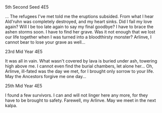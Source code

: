 5th Second Seed 4E5

... The refugees I've met told me the eruptions subsided.  From what I hear Ald'ruhn was completely destroyed, and my heart sinks. Did I fail my love again? 
Will I be too late again to say my final goodbye? I have to brace the ashen storms soon. I have to find her grave. Was it not enough that we lost our life together 
when I was turned into a bloodthirsty monster?  Arlinve, I cannot bear to lose your  grave as well...



23rd Mid Year 4E5

It was all in vain. What wasn't covered by lava is buried under ash, towering high above me. I cannot even find the burial chambers, let alone her... Oh, Arlinve,
ill-fated was the day we met, for I brought only sorrow to your life. May the Ancestors forgive me one day...



25th Mid Year 4E5

I found a few survivors. I can and will not linger here any more, for they have to be brought to safety. Farewell, my Arlinve. May we meet in the next kalpa.
